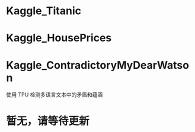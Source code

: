 # Kaggle_Titanic
# Kaggle_HousePrices
# Kaggle_ContradictoryMyDearWatson
使用 TPU 检测多语言文本中的矛盾和蕴涵
# 暂无，请等待更新
